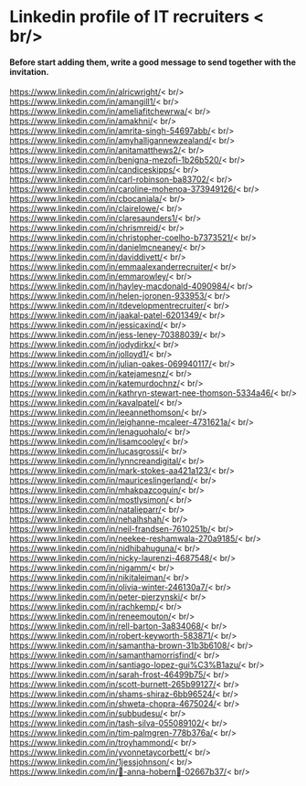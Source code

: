 # Linkedin profile of IT recruiters < br/>
#### Before start adding them, write a good message to send together with the invitation.

https://www.linkedin.com/in/alricwright/< br/>
https://www.linkedin.com/in/amangill1/< br/>
https://www.linkedin.com/in/ameliafitchewrwa/< br/>
https://www.linkedin.com/in/amakhni/< br/>
https://www.linkedin.com/in/amrita-singh-54697abb/< br/>
https://www.linkedin.com/in/amyhalligannewzealand/< br/>
https://www.linkedin.com/in/anitamatthews2/< br/>
https://www.linkedin.com/in/benigna-mezofi-1b26b520/< br/>
https://www.linkedin.com/in/candiceskipps/< br/>
https://www.linkedin.com/in/carl-robinson-ba83702/< br/>
https://www.linkedin.com/in/caroline-mohenoa-373949126/< br/>
https://www.linkedin.com/in/cbocaniala/< br/>
https://www.linkedin.com/in/clairelowe/< br/>
https://www.linkedin.com/in/claresaunders1/< br/>
https://www.linkedin.com/in/chrismreid/< br/>
https://www.linkedin.com/in/christopher-coelho-b7373521/< br/>
https://www.linkedin.com/in/danielmcneaney/< br/>
https://www.linkedin.com/in/daviddivett/< br/>
https://www.linkedin.com/in/emmaalexanderrecruiter/< br/>
https://www.linkedin.com/in/emmarowley/< br/>
https://www.linkedin.com/in/hayley-macdonald-4090984/< br/>
https://www.linkedin.com/in/helen-joronen-933953/< br/>
https://www.linkedin.com/in/itdevelopmentrecruiter/< br/>
https://www.linkedin.com/in/jaakal-patel-6201349/< br/>
https://www.linkedin.com/in/jessicaxind/< br/>
https://www.linkedin.com/in/jess-leney-70388039/< br/>
https://www.linkedin.com/in/jodydirkx/< br/>
https://www.linkedin.com/in/jolloyd1/< br/>
https://www.linkedin.com/in/julian-oakes-069940117/< br/>
https://www.linkedin.com/in/katejamesnz/< br/>
https://www.linkedin.com/in/katemurdochnz/< br/>
https://www.linkedin.com/in/kathryn-stewart-nee-thomson-5334a46/< br/>
https://www.linkedin.com/in/kavalpatel/< br/>
https://www.linkedin.com/in/leeannethomson/< br/>
https://www.linkedin.com/in/leighanne-mcaleer-4731621a/< br/>
https://www.linkedin.com/in/lenaguohalo/< br/>
https://www.linkedin.com/in/lisamcooley/< br/>
https://www.linkedin.com/in/lucasgrossi/< br/>
https://www.linkedin.com/in/lynncreandigital/< br/>
https://www.linkedin.com/in/mark-stokes-aa421a123/< br/>
https://www.linkedin.com/in/mauriceslingerland/< br/>
https://www.linkedin.com/in/mhakpazcoguin/< br/>
https://www.linkedin.com/in/mostlysimon/< br/>
https://www.linkedin.com/in/natalieparr/< br/>
https://www.linkedin.com/in/nehalhshah/< br/>
https://www.linkedin.com/in/neil-frandsen-7610251b/< br/>
https://www.linkedin.com/in/neekee-reshamwala-270a9185/< br/>
https://www.linkedin.com/in/nidhibahuguna/< br/>
https://www.linkedin.com/in/nicky-laurenzi-4687548/< br/>
https://www.linkedin.com/in/nigamm/< br/>
https://www.linkedin.com/in/nikitaleiman/< br/>
https://www.linkedin.com/in/olivia-winter-246130a7/< br/>
https://www.linkedin.com/in/peter-pierzynski/< br/>
https://www.linkedin.com/in/rachkemp/< br/>
https://www.linkedin.com/in/reneemouton/< br/>
https://www.linkedin.com/in/rell-barton-3a834068/< br/>
https://www.linkedin.com/in/robert-keyworth-583871/< br/>
https://www.linkedin.com/in/samantha-brown-31b3b6108/< br/>
https://www.linkedin.com/in/samanthamorrisfind/< br/>
https://www.linkedin.com/in/santiago-lopez-gui%C3%B1azu/< br/>
https://www.linkedin.com/in/sarah-frost-46499b75/< br/>
https://www.linkedin.com/in/scott-burnett-265b99127/< br/>
https://www.linkedin.com/in/shams-shiraz-6bb96524/< br/>
https://www.linkedin.com/in/shweta-chopra-4675024/< br/>
https://www.linkedin.com/in/subbudesu/< br/>
https://www.linkedin.com/in/tash-silva-055089102/< br/>
https://www.linkedin.com/in/tim-palmgren-778b376a/< br/>
https://www.linkedin.com/in/troyhammond/< br/>
https://www.linkedin.com/in/yvonnetaycorbett/< br/>
https://www.linkedin.com/in/1jessjohnson/< br/>
https://www.linkedin.com/in/🌾-anna-hobern🌾-02667b37/< br/>
